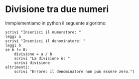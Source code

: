 # Divisione tra due numeri

Immplementiamo in python il seguente algoritmo:

```
scrivi "Inserisci il numeratore: "
leggi a
scrivi "Inserisci il denominatore: "
leggi b
se b != 0:
    divisione = a / b
    scrivi "La divisione è: "
    scrivi divisione
altrimenti:
    scrivi "Errore: il denominatore non può essere zero.")
```
